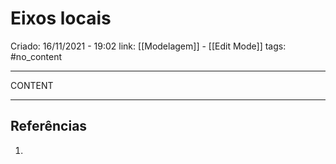 # Eixos locais
Criado: 16/11/2021 - 19:02
link: [[Modelagem]] - [[Edit Mode]]
tags: #no_content 

---

CONTENT

---
## Referências
1.